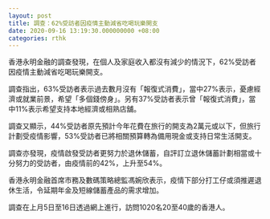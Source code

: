 ```yaml
---
layout: post
title: 調查：62%受訪者因疫情主動減省吃喝玩樂開支
date: 2020-09-16 13:19:30.000000000 +08:00
categories: rthk
---
```


香港永明金融的調查發現，在個人及家庭收入都沒有減少的情況下，62%受訪者因疫情主動減省吃喝玩樂開支。

調查指出，63%受訪者表示過去數月沒有「報復式消費」，當中27%表示，憂慮經濟或就業前景，希望「多個錢傍身」。另有37%受訪者表示曾「報復式消費」，當中11%表示希望支持本地經濟或相熟店舖。

調查又顯示，44%受訪者原先預計今年花費在旅行的開支為2萬元或以下，但旅行計劃受疫情影響，53%受訪者已將相關預算轉為備用現金或支持日常生活開支。

調查亦發現，疫情啟發受訪者更努力於退休儲蓄，自評訂立退休儲蓄計劃相當或十分努力的受訪者，由疫情前的42%，上升至54%。

香港永明金融首席市務及數碼策略總監馮婉欣表示，疫情下部分打工仔或須推遲退休生活，令延期年金及短線儲蓄產品的需求增加。

調查在上月5日至16日透過網上進行，訪問1020名20至40歲的香港人。
